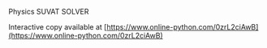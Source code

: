 Physics SUVAT SOLVER

Interactive copy available at [https://www.online-python.com/0zrL2ciAwB](https://www.online-python.com/0zrL2ciAwB)
